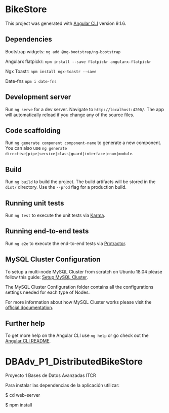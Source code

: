 # BikeStore

This project was generated with [Angular CLI](https://github.com/angular/angular-cli) version 9.1.6.

## Dependencies

Bootstrap widgets: `ng add @ng-bootstrap/ng-bootstrap`

Angularx flatpickr: `npm install --save flatpickr angularx-flatpickr`

Ngx Toastr: `npm install ngx-toastr --save` 

Date-fns `npm i date-fns`

## Development server

Run `ng serve` for a dev server. Navigate to `http://localhost:4200/`. The app will automatically reload if you change any of the source files.

## Code scaffolding

Run `ng generate component component-name` to generate a new component. You can also use `ng generate directive|pipe|service|class|guard|interface|enum|module`.

## Build

Run `ng build` to build the project. The build artifacts will be stored in the `dist/` directory. Use the `--prod` flag for a production build.

## Running unit tests

Run `ng test` to execute the unit tests via [Karma](https://karma-runner.github.io).

## Running end-to-end tests

Run `ng e2e` to execute the end-to-end tests via [Protractor](http://www.protractortest.org/).

## MySQL Cluster Configuration

To setup a multi-node MySQL Cluster from scratch on Ubuntu 18.04 please follow this guide: [Setup MySQL Cluster](https://www.digitalocean.com/community/tutorials/how-to-create-a-multi-node-mysql-cluster-on-ubuntu-18-04).

The MySQL Cluster Configuration folder contains all the configurations settings needed for each type of Nodes.

For more information about how MySQL Cluster works please visit the [official documentation](https://dev.mysql.com/doc/refman/8.0/en/mysql-cluster.html).

## Further help

To get more help on the Angular CLI use `ng help` or go check out the [Angular CLI README](https://github.com/angular/angular-cli/blob/master/README.md).
# DBAdv_P1_DistributedBikeStore
Proyecto 1 Bases de Datos Avanzadas ITCR


Para instalar las dependencias de la aplicación utilizar:

$ cd web-server

$ npm install

